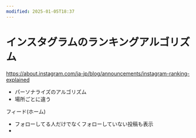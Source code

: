 ```yaml
---
modified: 2025-01-05T18:37
---
```

# インスタグラムのランキングアルゴリズム

https://about.instagram.com/ja-jp/blog/announcements/instagram-ranking-explained

- パーソナライズのアルゴリズム
- 場所ごとに違う

フィード(ホーム)

- フォローしてる人だけでなくフォローしていない投稿も表示  
-